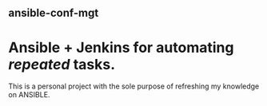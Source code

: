 ## ansible-conf-mgt
# Ansible + Jenkins for automating _repeated_ tasks.
This is a personal project with the sole purpose of refreshing my knowledge on ANSIBLE.

